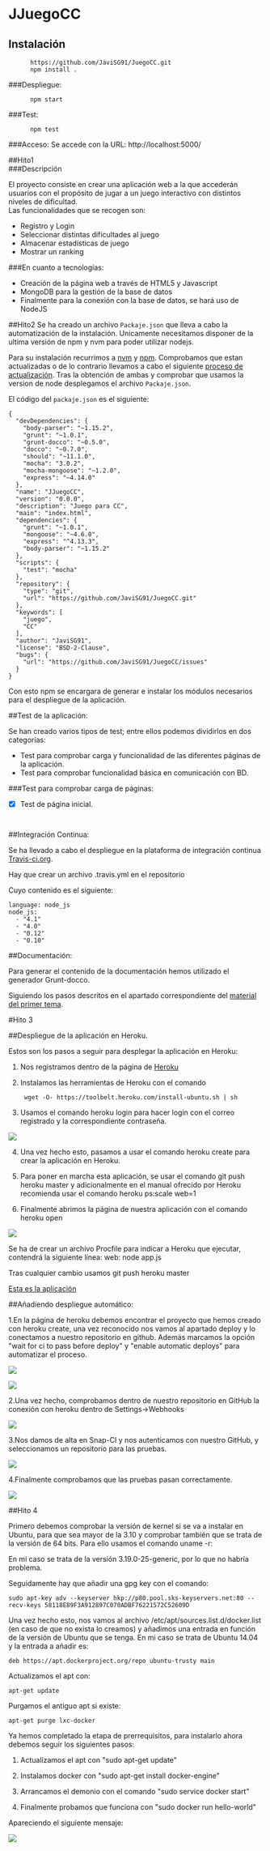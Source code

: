 # JJuegoCC		 


## Instalación

```
      https://github.com/JaviSG91/JuegoCC.git
      npm install .
``` 

###Despliegue:
```
      npm start
```

###Test:
```
      npm test
```

###Acceso:
Se accede con la URL: http://localhost:5000/



##Hito1		
###Descripción		
 		
El proyecto consiste en crear una aplicación web a la que accederán usuarios con el propósito de jugar a un juego interactivo con distintos niveles de dificultad.		
Las funcionalidades que se recogen son:		
 		
 - Registro y Login		
 - Seleccionar distintas dificultades al juego		
 - Almacenar estadísticas de juego 		
 - Mostrar un ranking		
 		
###En cuanto a tecnologías:		
 		
 - Creación de la página web a través de HTML5 y Javascript	
 - MongoDB para la gestión de la base de datos		
 - Finalmente para la conexión con la base de datos, se hará uso de NodeJS



##Hito2	
Se ha creado un archivo `Packaje.json` que lleva a cabo la automatización de la instalación. Unicamente necesitamos disponer de la ultima versión de npm y nvm para poder utilizar nodejs.

Para su instalación recurrimos a [nvm](https://github.com/creationix/nvm) y [npm](https://www.digitalocean.com/community/tutorials/how-to-install-node-js-on-an-ubuntu-14-04-server).
Comprobamos que estan actualizadas o de lo contrario llevamos a cabo el siguiente [proceso de actualización](http://www.dbigcloud.com/bigdata/88-como-actualizar-node-js-a-la-ultima-version-estable.html).
Tras la obtención de ambas y comprobar que usamos la version de node desplegamos el archivo `Packaje.json`.

El código del `packaje.json` es el siguiente:

```
{
  "devDependencies": {
    "body-parser": "~1.15.2",
    "grunt": "~1.0.1",
    "grunt-docco": "~0.5.0",
    "docco": "~0.7.0",
    "should": "~11.1.0",
    "mocha": "3.0.2",
    "mocha-mongoose": "~1.2.0",
    "express": "~4.14.0"
  },
  "name": "JJuegoCC",
  "version": "0.0.0",
  "description": "Juego para CC",
  "main": "index.html",
  "dependencies": {
    "grunt": "~1.0.1",
    "mongoose": "~4.6.0",
    "express": "^4.13.3",
    "body-parser": "~1.15.2"
  },
  "scripts": {
    "test": "mocha"
  },
  "repository": {
    "type": "git",
    "url": "https://github.com/JaviSG91/JuegoCC.git"
  },
  "keywords": [
    "juego",
    "CC"
  ],
  "author": "JaviSG91",
  "license": "BSD-2-Clause",
  "bugs": {
    "url": "https://github.com/JaviSG91/JuegoCC/issues"
  }
}

```

Con esto npm se encargara de generar e instalar los módulos necesarios para el despliegue de la aplicación.

##Test de la aplicación:

Se han creado varios tipos de test; entre ellos podemos dividirlos en dos categorías:
- Test para comprobar carga y funcionalidad de las diferentes páginas de la aplicación.
- Test para comprobar funcionalidad básica en comunicación con BD.


###Test para comprobar carga de páginas:

- [x] Test de página inicial.
```
   
```

##Integración Continua:

Se ha llevado a cabo el despliegue en la plataforma de integración continua [Travis-ci.org](https://travis-ci.org/javisg91/JuegoCC).

Hay que crear un archivo .travis.yml en el repositorio

Cuyo contenido es el siguiente:

```
language: node_js
node_js:
  - "4.1"
  - "4.0"
  - "0.12"
  - "0.10"

```

##Documentación:

Para generar el contenido de la documentación hemos utilizado el generador Grunt-docco.

Siguiendo los pasos descritos en el apartado correspondiente del [material del primer tema](http://jj.github.io/CC/documentos/temas/Desarrollo_basado_en_pruebas).

#Hito 3

##Despliegue de la aplicación en Heroku.

Estos son los pasos a seguir para desplegar la aplicación en Heroku:

1. Nos registramos dentro de la página de [Heroku](https://dashboard.heroku.com/)
2. Instalamos las herramientas de Heroku con el comando

        wget -O- https://toolbelt.heroku.com/install-ubuntu.sh | sh  


3. Usamos el comando heroku login para hacer login con el correo registrado y la correspondiente contraseña.

![](http://googledrive.com/host/0ByKPAGLB_FgcU1E3LVk2dWxsVzA/heroku_login.png)

4. Una vez hecho esto, pasamos a usar el comando heroku create para crear la aplicación en Heroku.

5. Para poner en marcha esta aplicación, se usar el comando git push heroku master y adicionalmente en el manual ofrecido por Heroku recomienda usar el comando heroku ps:scale web=1

6. Finalmente abrimos la página de nuestra aplicación con el comando heroku open

![](http://googledrive.com/host/0ByKPAGLB_FgcU1E3LVk2dWxsVzA/eje4.png)


Se ha de crear un archivo Procfile para indicar a Heroku que ejecutar, contendrá la siguiente línea:
web: node app.js

Tras cualquier cambio usamos git push heroku master

 [Esta es la aplicación](https://juego-cc.herokuapp.com/)

##Añadiendo despliegue automático:

1.En la página de heroku debemos encontrar el proyecto que hemos creado con heroku create, una vez reconocido nos vamos al apartado deploy y lo conectamos a nuestro repositorio en github. Además marcamos la opción "wait for ci to pass before deploy" y "enable automatic deploys" para automatizar el proceso.

![](http://googledrive.com/host/0ByKPAGLB_FgcU1E3LVk2dWxsVzA/deploy.png)


![](http://googledrive.com/host/0ByKPAGLB_FgcU1E3LVk2dWxsVzA/deploy2.png)


2.Una vez hecho, comprobamos dentro de nuestro repositorio en GitHub la conexión con heroku dentro de Settings->Webhooks

![](http://googledrive.com/host/0ByKPAGLB_FgcU1E3LVk2dWxsVzA/deploy3.png)

3.Nos damos de alta en Snap-CI y nos autenticamos con nuestro GitHub, y seleccionamos un repositorio para las pruebas.

![](http://googledrive.com/host/0ByKPAGLB_FgcU1E3LVk2dWxsVzA/snapci.png)

4.Finalmente comprobamos que las pruebas pasan correctamente.

![](http://googledrive.com/host/0ByKPAGLB_FgcU1E3LVk2dWxsVzA/snapci2.png)

##Hito 4



Primero debemos comprobar la versión de kernel si se va a instalar en Ubuntu, para que sea mayor de la 3.10 y comprobar también que se trata de la versión de 64 bits. Para ello usamos el comando uname -r:

En mi caso se trata de la versión 3.19.0-25-generic, por lo que no habría problema.

Seguidamente hay que añadir una gpg key con el comando:

    sudo apt-key adv --keyserver hkp://p80.pool.sks-keyservers.net:80 --recv-keys 58118E89F3A912897C070ADBF76221572C52609D
    

Una vez hecho esto, nos vamos al archivo /etc/apt/sources.list.d/docker.list (en caso de que no exista lo creamos) y añadimos una entrada en función de la versión de Ubuntu que se tenga. En mi caso se trata de Ubuntu 14.04 y la entrada a añadir es:

    deb https://apt.dockerproject.org/repo ubuntu-trusty main
    
Actualizamos el apt con:

    apt-get update

Purgamos el antiguo apt si existe:

    apt-get purge lxc-docker
    
    
Ya hemos completado la etapa de prerrequisitos, para instalarlo ahora debemos seguir los siguientes pasos:

1. Actualizamos el apt con "sudo apt-get update"

2. Instalamos docker con "sudo apt-get install docker-engine"

3. Arrancamos el demonio con el comando "sudo service docker start"

4. Finalmente probamos que funciona con "sudo docker run hello-world"

Apareciendo el siguiente mensaje:

![](http://googledrive.com/host/0ByKPAGLB_FgcU1E3LVk2dWxsVzA/3-8-1.png)
